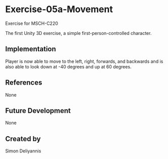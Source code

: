 # Exercise-05a-Movement

Exercise for MSCH-C220

The first Unity 3D exercise, a simple first-person-controlled character.

## Implementation
Player is now able to move to the left, right, forwards, and backwards and is also able to look down at -40 degrees and up at 60 degrees.
## References

None

## Future Development

None

## Created by 
 Simon Deliyannis
